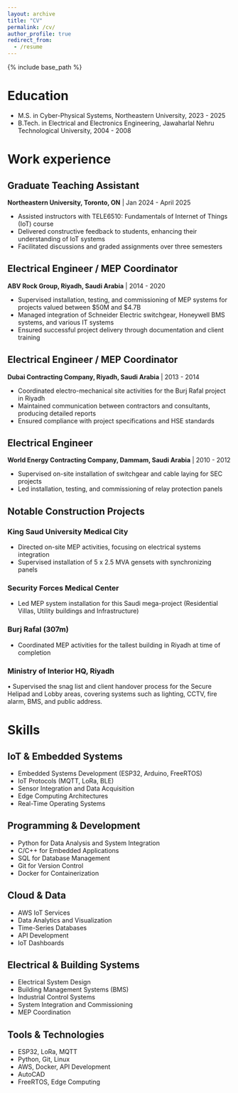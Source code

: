```yaml
---
layout: archive
title: "CV"
permalink: /cv/
author_profile: true
redirect_from:
  - /resume
---
```


{% include base_path %}

Education
======
* M.S. in Cyber-Physical Systems, Northeastern University, 2023 - 2025
* B.Tech. in Electrical and Electronics Engineering, Jawaharlal Nehru Technological University, 2004 - 2008

Work experience
======
## Graduate Teaching Assistant
**Northeastern University, Toronto, ON** | Jan 2024 - April 2025

* Assisted instructors with TELE6510: Fundamentals of Internet of Things (IoT) course
* Delivered constructive feedback to students, enhancing their understanding of IoT systems
* Facilitated discussions and graded assignments over three semesters

## Electrical Engineer / MEP Coordinator
**ABV Rock Group, Riyadh, Saudi Arabia** | 2014 - 2020

* Supervised installation, testing, and commissioning of MEP systems for projects valued between $50M and $4.7B
* Managed integration of Schneider Electric switchgear, Honeywell BMS systems, and various IT systems
* Ensured successful project delivery through documentation and client training

## Electrical Engineer / MEP Coordinator
**Dubai Contracting Company, Riyadh, Saudi Arabia** | 2013 - 2014

* Coordinated electro-mechanical site activities for the Burj Rafal project in Riyadh
* Maintained communication between contractors and consultants, producing detailed reports
* Ensured compliance with project specifications and HSE standards

## Electrical Engineer
**World Energy Contracting Company, Dammam, Saudi Arabia** | 2010 - 2012

* Supervised on-site installation of switchgear and cable laying for SEC projects
* Led installation, testing, and commissioning of relay protection panels

## Notable Construction Projects

### King Saud University Medical City
* Directed on-site MEP activities, focusing on electrical systems integration
* Supervised installation of 5 x 2.5 MVA gensets with synchronizing panels

### Security Forces Medical Center
* Led MEP system installation for this Saudi mega-project (Residential Villas, Utility buildings and Infrastructure)

### Burj Rafal (307m)
* Coordinated MEP activities for the tallest building in Riyadh at time of completion

### Ministry of Interior HQ, Riyadh
• Supervised the snag list and client handover process for the Secure Helipad and Lobby areas, covering systems such as lighting, CCTV, fire alarm, BMS, and public address.
  
Skills
======
## IoT & Embedded Systems

* Embedded Systems Development (ESP32, Arduino, FreeRTOS)
* IoT Protocols (MQTT, LoRa, BLE)
* Sensor Integration and Data Acquisition
* Edge Computing Architectures
* Real-Time Operating Systems

## Programming & Development

* Python for Data Analysis and System Integration
* C/C++ for Embedded Applications
* SQL for Database Management
* Git for Version Control
* Docker for Containerization

## Cloud & Data

* AWS IoT Services
* Data Analytics and Visualization
* Time-Series Databases
* API Development
* IoT Dashboards

## Electrical & Building Systems

* Electrical System Design
* Building Management Systems (BMS)
* Industrial Control Systems
* System Integration and Commissioning
* MEP Coordination

## Tools & Technologies

* ESP32, LoRa, MQTT
* Python, Git, Linux
* AWS, Docker, API Development
* AutoCAD
* FreeRTOS, Edge Computing
